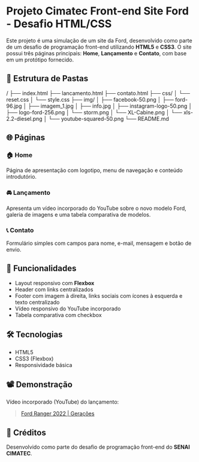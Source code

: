 # Projeto Cimatec Front-end Site Ford - Desafio HTML/CSS

Este projeto é uma simulação de um site da Ford, desenvolvido como parte de um desafio de programação front-end utilizando **HTML5** e **CSS3**. O site possui três páginas principais: **Home**, **Lançamento** e **Contato**, com base em um protótipo fornecido.

## 📁 Estrutura de Pastas

/
├── index.html
├── lancamento.html
├── contato.html
├── css/
│ └── reset.css
│ └── style.css
├── img/
│ ├── facebook-50.png
│ ├── ford-96.jpg
│ ├── imagem_1.jpg
│ ├── info.jpg
│ ├── instagram-logo-50.png
│ ├── logo-ford-256.png
│ └── storm.png
│ └── XL-Cabine.png
│ └── xls-2.2-diesel.png
│ └── youtube-squared-50.png
└── README.md


## 🌐 Páginas

### 🏠 Home
Página de apresentação com logotipo, menu de navegação e conteúdo introdutório.

### 🚘 Lançamento
Apresenta um vídeo incorporado do YouTube sobre o novo modelo Ford, galeria de imagens e uma tabela comparativa de modelos.

### 📞 Contato
Formulário simples com campos para nome, e-mail, mensagem e botão de envio.

## 🧩 Funcionalidades

- Layout responsivo com **Flexbox**
- Header com links centralizados
- Footer com imagem à direita, links sociais com ícones à esquerda e texto centralizado
- Vídeo responsivo do YouTube incorporado
- Tabela comparativa com checkbox

## 🛠️ Tecnologias

- HTML5
- CSS3 (Flexbox)
- Responsividade básica

## 📽️ Demonstração

Vídeo incorporado (YouTube) do lançamento:
> [Ford Ranger 2022 | Gerações](https://www.youtube.com/watch?v=vQsryuNmsL0)

## 📌 Créditos

Desenvolvido como parte do desafio de programação front-end do **SENAI CIMATEC**.


